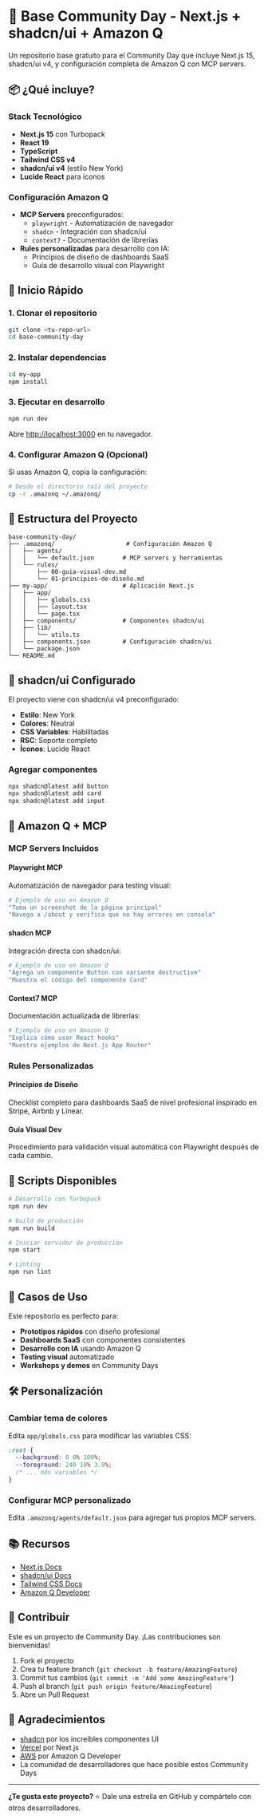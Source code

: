 # 🚀 Base Community Day - Next.js + shadcn/ui + Amazon Q

Un repositorio base gratuito para el Community Day que incluye Next.js 15, shadcn/ui v4, y configuración completa de Amazon Q con MCP servers.

## 📦 ¿Qué incluye?

### Stack Tecnológico
- **Next.js 15** con Turbopack
- **React 19** 
- **TypeScript**
- **Tailwind CSS v4**
- **shadcn/ui v4** (estilo New York)
- **Lucide React** para íconos

### Configuración Amazon Q
- **MCP Servers** preconfigurados:
  - `playwright` - Automatización de navegador
  - `shadcn` - Integración con shadcn/ui
  - `context7` - Documentación de librerías
- **Rules personalizadas** para desarrollo con IA:
  - Principios de diseño de dashboards SaaS
  - Guía de desarrollo visual con Playwright

## 🚀 Inicio Rápido

### 1. Clonar el repositorio
```bash
git clone <tu-repo-url>
cd base-community-day
```

### 2. Instalar dependencias
```bash
cd my-app
npm install
```

### 3. Ejecutar en desarrollo
```bash
npm run dev
```

Abre [http://localhost:3000](http://localhost:3000) en tu navegador.

### 4. Configurar Amazon Q (Opcional)
Si usas Amazon Q, copia la configuración:
```bash
# Desde el directorio raíz del proyecto
cp -r .amazonq ~/.amazonq/
```

## 📁 Estructura del Proyecto

```
base-community-day/
├── .amazonq/                    # Configuración Amazon Q
│   ├── agents/
│   │   └── default.json        # MCP servers y herramientas
│   └── rules/
│       ├── 00-guia-visual-dev.md
│       └── 01-principios-de-diseño.md
├── my-app/                     # Aplicación Next.js
│   ├── app/
│   │   ├── globals.css
│   │   ├── layout.tsx
│   │   └── page.tsx
│   ├── components/             # Componentes shadcn/ui
│   ├── lib/
│   │   └── utils.ts
│   ├── components.json         # Configuración shadcn/ui
│   └── package.json
└── README.md
```

## 🎨 shadcn/ui Configurado

El proyecto viene con shadcn/ui v4 preconfigurado:

- **Estilo**: New York
- **Colores**: Neutral
- **CSS Variables**: Habilitadas
- **RSC**: Soporte completo
- **Íconos**: Lucide React

### Agregar componentes
```bash
npx shadcn@latest add button
npx shadcn@latest add card
npx shadcn@latest add input
```

## 🤖 Amazon Q + MCP

### MCP Servers Incluidos

#### Playwright MCP
Automatización de navegador para testing visual:
```bash
# Ejemplo de uso en Amazon Q
"Toma un screenshot de la página principal"
"Navega a /about y verifica que no hay errores en consola"
```

#### shadcn MCP  
Integración directa con shadcn/ui:
```bash
# Ejemplo de uso en Amazon Q
"Agrega un componente Button con variante destructive"
"Muestra el código del componente Card"
```

#### Context7 MCP
Documentación actualizada de librerías:
```bash
# Ejemplo de uso en Amazon Q
"Explica cómo usar React hooks"
"Muestra ejemplos de Next.js App Router"
```

### Rules Personalizadas

#### Principios de Diseño
Checklist completo para dashboards SaaS de nivel profesional inspirado en Stripe, Airbnb y Linear.

#### Guía Visual Dev
Procedimiento para validación visual automática con Playwright después de cada cambio.

## 📝 Scripts Disponibles

```bash
# Desarrollo con Turbopack
npm run dev

# Build de producción
npm run build

# Iniciar servidor de producción  
npm start

# Linting
npm run lint
```

## 🎯 Casos de Uso

Este repositorio es perfecto para:

- **Prototipos rápidos** con diseño profesional
- **Dashboards SaaS** con componentes consistentes
- **Desarrollo con IA** usando Amazon Q
- **Testing visual** automatizado
- **Workshops y demos** en Community Days

## 🛠️ Personalización

### Cambiar tema de colores
Edita `app/globals.css` para modificar las variables CSS:

```css
:root {
  --background: 0 0% 100%;
  --foreground: 240 10% 3.9%;
  /* ... más variables */
}
```

### Configurar MCP personalizado
Edita `.amazonq/agents/default.json` para agregar tus propios MCP servers.

## 📚 Recursos

- [Next.js Docs](https://nextjs.org/docs)
- [shadcn/ui Docs](https://ui.shadcn.com)
- [Tailwind CSS Docs](https://tailwindcss.com/docs)
- [Amazon Q Developer](https://aws.amazon.com/q/developer/)

## 🤝 Contribuir

Este es un proyecto de Community Day. ¡Las contribuciones son bienvenidas!

1. Fork el proyecto
2. Crea tu feature branch (`git checkout -b feature/AmazingFeature`)
3. Commit tus cambios (`git commit -m 'Add some AmazingFeature'`)
4. Push al branch (`git push origin feature/AmazingFeature`)
5. Abre un Pull Request

## 🙏 Agradecimientos

- [shadcn](https://twitter.com/shadcn) por los increíbles componentes UI
- [Vercel](https://vercel.com) por Next.js
- [AWS](https://aws.amazon.com) por Amazon Q Developer
- La comunidad de desarrolladores que hace posible estos Community Days

---

**¿Te gusta este proyecto?** ⭐ Dale una estrella en GitHub y compártelo con otros desarrolladores.
